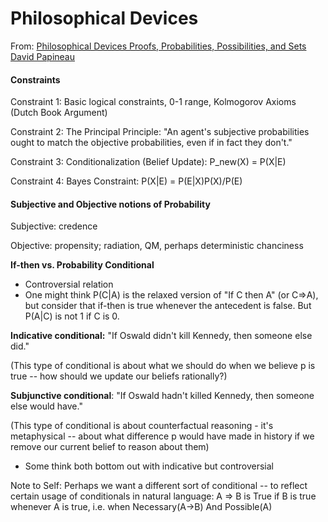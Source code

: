 # Philosophical Devices

From: [Philosophical Devices Proofs, Probabilities, Possibilities, and Sets David Papineau](https://global.oup.com/academic/product/philosophical-devices-9780199651733)

#### Constraints

Constraint 1: Basic logical constraints, 0-1 range, Kolmogorov Axioms (Dutch Book Argument)

Constraint 2: The Principal Principle: "An agent's subjective probabilities ought to match the objective probabilities, even if in fact they don't."

Constraint 3: Conditionalization (Belief Update): P\_new(X) = P(X|E)

Constraint 4: Bayes Constraint: P(X|E) = P(E|X)P(X)/P(E)

#### Subjective and Objective notions of Probability

Subjective: credence&#x20;

Objective: propensity; radiation, QM, perhaps deterministic chanciness

**If-then vs. Probability Conditional**

* Controversial relation
* One might think P(C|A) is the relaxed version of "If C then A" (or C=>A), but consider that if-then is true whenever the antecedent is false. But P(A|C) is not 1 if C is 0.

**Indicative conditional:** "If Oswald didn't kill Kennedy, then someone else did."&#x20;

(This type of conditional is about what we should do when we believe p is true -- how should we update our beliefs rationally?)&#x20;

**Subjunctive conditional**: "If Oswald hadn't killed Kennedy, then someone else would have."&#x20;

(This type of conditional is about counterfactual reasoning - it's metaphysical -- about what difference p would have made in history if we remove our current belief to reason about them)

* Some think both bottom out with indicative but controversial

Note to Self: Perhaps we want a different sort of conditional -- to reflect certain usage of conditionals in natural language: A => B is True if B is true whenever A is true, i.e. when Necessary(A->B) And Possible(A)

